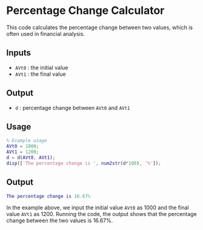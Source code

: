 # Percentage Change Calculator

This code calculates the percentage change between two values, which is often used in financial analysis.

## Inputs

- `AVt0` : the initial value
- `AVt1` : the final value

## Output

- `d` : percentage change between `AVt0` and `AVt1`

## Usage

```matlab
% Example usage
AVt0 = 1000;
AVt1 = 1200;
d = d(AVt0, AVt1);
disp(['The percentage change is ', num2str(d*100), '%']);
```

## Output

```matlab
The percentage change is 16.67%
```

In the example above, we input the initial value `AVt0` as 1000 and the final value `AVt1` as 1200. Running the code, the output shows that the percentage change between the two values is 16.67%.